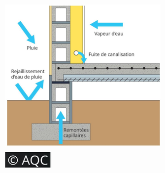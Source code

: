 ![](<images/Les différentes origines d'humidité dans un mur/_page_0_Figure_0.jpeg>)

![](<images/Les différentes origines d'humidité dans un mur/_page_0_Picture_2.jpeg>)
